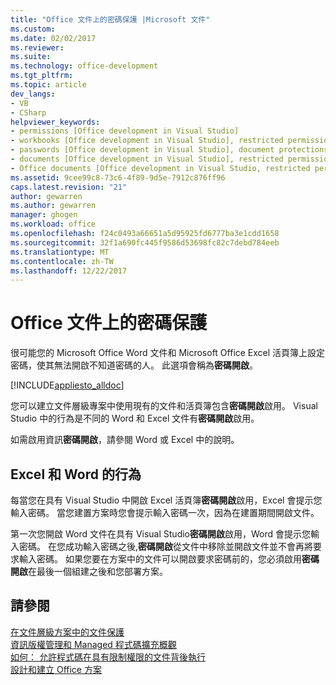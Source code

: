 ```yaml
---
title: "Office 文件上的密碼保護 |Microsoft 文件"
ms.custom: 
ms.date: 02/02/2017
ms.reviewer: 
ms.suite: 
ms.technology: office-development
ms.tgt_pltfrm: 
ms.topic: article
dev_langs:
- VB
- CSharp
helpviewer_keywords:
- permissions [Office development in Visual Studio]
- workbooks [Office development in Visual Studio], restricted permissions
- passwords [Office development in Visual Studio], document protections
- documents [Office development in Visual Studio], restricted permissions
- Office documents [Office development in Visual Studio, restricted permissions
ms.assetid: 9cee99c8-73c6-4f89-9d5e-7912c876ff96
caps.latest.revision: "21"
author: gewarren
ms.author: gewarren
manager: ghogen
ms.workload: office
ms.openlocfilehash: f24c0493a66651a5d95925fd6777ba3e1cdd1658
ms.sourcegitcommit: 32f1a690fc445f9586d53698fc82c7debd784eeb
ms.translationtype: MT
ms.contentlocale: zh-TW
ms.lasthandoff: 12/22/2017
---
```

# <a name="password-protection-on-office-documents"></a>Office 文件上的密碼保護
  很可能您的 Microsoft Office Word 文件和 Microsoft Office Excel 活頁簿上設定密碼，使其無法開啟不知道密碼的人。 此選項會稱為**密碼開啟**。  
  
 [!INCLUDE[appliesto_alldoc](../vsto/includes/appliesto-alldoc-md.md)]  
  
 您可以建立文件層級專案中使用現有的文件和活頁簿包含**密碼開啟**啟用。 Visual Studio 中的行為是不同的 Word 和 Excel 文件有**密碼開啟**啟用。  
  
 如需啟用資訊**密碼開啟**，請參閱 Word 或 Excel 中的說明。  
  
## <a name="behavior-of-excel-and-word"></a>Excel 和 Word 的行為  
 每當您在具有 Visual Studio 中開啟 Excel 活頁簿**密碼開啟**啟用，Excel 會提示您輸入密碼。 當您建置方案時您會提示輸入密碼一次，因為在建置期間開啟文件。  
  
 第一次您開啟 Word 文件在具有 Visual Studio**密碼開啟**啟用，Word 會提示您輸入密碼。 在您成功輸入密碼之後,**密碼開啟**從文件中移除並開啟文件並不會再將要求輸入密碼。 如果您要在方案中的文件可以開啟要求密碼前的，您必須啟用**密碼開啟**在最後一個組建之後和您部署方案。  
  
## <a name="see-also"></a>請參閱  
 [在文件層級方案中的文件保護](../vsto/document-protection-in-document-level-solutions.md)   
 [資訊版權管理和 Managed 程式碼擴充概觀](../vsto/information-rights-management-and-managed-code-extensions-overview.md)   
 [如何： 允許程式碼在具有限制權限的文件背後執行](../vsto/how-to-permit-code-to-run-behind-documents-with-restricted-permissions.md)   
 [設計和建立 Office 方案](../vsto/designing-and-creating-office-solutions.md)  
  
  